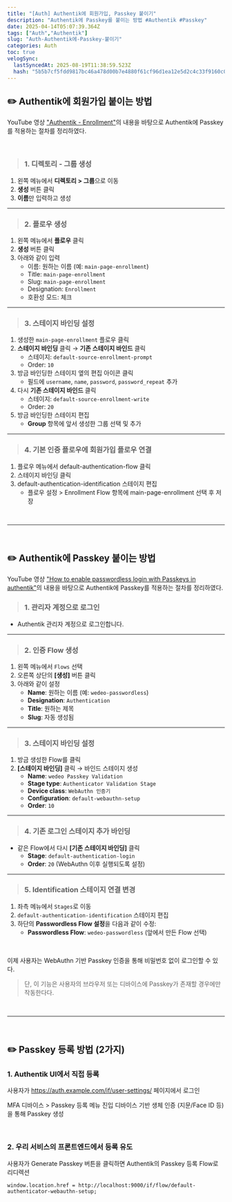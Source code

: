 ```yaml
---
title: "[Auth] Authentik에 회원가입, Passkey 붙이기"
description: "Authentik에 Passkey를 붙이는 방법 #Authentik #Passkey"
date: 2025-04-14T05:07:39.364Z
tags: ["Auth","Authentik"]
slug: "Auth-Authentik에-Passkey-붙이기"
categories: Auth
toc: true
velogSync:
  lastSyncedAt: 2025-08-19T11:38:59.523Z
  hash: "5b5b7cf5fdd9817bc46a478d00b7e4880f61cf96d1ea12e5d2c4c33f9160c07a"
---
```


## ✏️ Authentik에 회원가입 붙이는 방법
YouTube 영상 ["Authentik - Enrollment"](https://www.youtube.com/watch?v=mGOTpRfulfQ)의 내용을 바탕으로 Authentik에 Passkey를 적용하는 절차를 정리하였다.

<br>

>### 1. 디렉토리 - 그룹 생성
1. 왼쪽 메뉴에서 **디렉토리 > 그룹**으로 이동
2. **생성** 버튼 클릭
3. **이름**만 입력하고 생성

---

>### 2. 플로우 생성
1. 왼쪽 메뉴에서 **플로우** 클릭
2. **생성** 버튼 클릭
3. 아래와 같이 입력
   - 이름: 원하는 이름 (예: `main-page-enrollment`)
   - Title: `main-page-enrollment`
   - Slug: `main-page-enrollment`
   - Designation: `Enrollment`
   - 호환성 모드: 체크

---

>### 3. 스테이지 바인딩 설정
1. 생성한 `main-page-enrollment` 플로우 클릭
2. **스테이지 바인딩** 클릭 → **기존 스테이지 바인드** 클릭
   - 스테이지: `default-source-enrollment-prompt`
   - Order: `10`
3. 방금 바인딩한 스테이지 옆의 편집 아이콘 클릭
   - 필드에 `username`, `name`, `password`, `password_repeat` 추가
4. 다시 **기존 스테이지 바인드** 클릭
   - 스테이지: `default-source-enrollment-write`
   - Order: `20`
5. 방금 바인딩한 스테이지 편집
   - **Group** 항목에 앞서 생성한 그룹 선택 및 추가

---

>### 4. 기본 인증 플로우에 회원가입 플로우 연결
1. 플로우 메뉴에서 default-authentication-flow 클릭
2. 스테이지 바인딩 클릭
3. default-authentication-identification 스테이지 편집
   - 플로우 설정 > Enrollment Flow 항목에 main-page-enrollment 선택 후 저장

<br>

---

<br>

## ✏️ Authentik에 Passkey 붙이는 방법
YouTube 영상 ["How to enable passwordless login with Passkeys in authentik"](https://www.youtube.com/watch?v=aEpT2fYGwLw)의 내용을 바탕으로 Authentik에 Passkey를 적용하는 절차를 정리하였다.

>### 1. 관리자 계정으로 로그인
- Authentik 관리자 계정으로 로그인합니다.

---

>### 2. 인증 Flow 생성
1. 왼쪽 메뉴에서 `Flows` 선택
2. 오른쪽 상단의 **[생성]** 버튼 클릭
3. 아래와 같이 설정
   - **Name**: 원하는 이름 (예: `wedeo-passwordless`)
   - **Designation**: `Authentication`
   - **Title**: 원하는 제목
   - **Slug**: 자동 생성됨

---

>### 3. 스테이지 바인딩 설정
1. 방금 생성한 Flow를 클릭
2. **[스테이지 바인딩]** 클릭 → 바인드 스테이지 생성
   - **Name**: `wedeo Passkey Validation`
   - **Stage type**: `Authenticator Validation Stage`
   - **Device class**: `WebAuthn 인증기`
   - **Configuration**: `default-webauthn-setup`
   - **Order**: `10`

---

>### 4. 기존 로그인 스테이지 추가 바인딩
- 같은 Flow에서 다시 **[기존 스테이지 바인딩]** 클릭
   - **Stage**: `default-authentication-login`
   - **Order**: `20` (WebAuthn 이후 실행되도록 설정)
   
---

>### 5. Identification 스테이지 연결 변경
1. 좌측 메뉴에서 `Stages`로 이동
2. `default-authentication-identification` 스테이지 편집
3. 하단의 **Passwordless Flow 설정**을 다음과 같이 수정:
   - **Passwordless Flow**: `wedeo-passwordless` (앞에서 만든 Flow 선택)


<br>


이제 사용자는 WebAuthn 기반 Passkey 인증을 통해 비밀번호 없이 로그인할 수 있다.
>단, 이 기능은 사용자의 브라우저 또는 디바이스에 Passkey가 존재할 경우에만 작동한다다.

<br>

---

<br>

## ✏️ Passkey 등록 방법 (2가지)
### 1. Authentik UI에서 직접 등록
사용자가 https://auth.example.com/if/user-settings/ 페이지에서 로그인

MFA 디바이스 > Passkey 등록 메뉴 진입
디바이스 기반 생체 인증 (지문/Face ID 등)을 통해 Passkey 생성

<br>

### 2. 우리 서비스의 프론트엔드에서 등록 유도
사용자가 Generate Passkey 버튼을 클릭하면 Authentik의 Passkey 등록 Flow로 리디렉션

```
window.location.href = http://localhost:9000/if/flow/default-authenticator-webauthn-setup;
```
